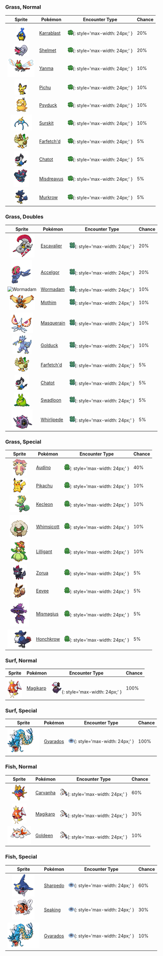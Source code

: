 

### Grass, Normal


| Sprite | Pokémon | Encounter Type | Chance |
| :---: | --- | :---: | --- |
| ![Karrablast](https://raw.githubusercontent.com/PokeAPI/sprites/master/sprites/pokemon/versions/generation-v/black-white/animated/588.gif) | [Karrablast](../pokemon/karrablast.md/) | ![Grass, Normal](../assets/encounter_types/grass_normal.png){: style='max-width: 24px;' } | 20% |
| ![Shelmet](https://raw.githubusercontent.com/PokeAPI/sprites/master/sprites/pokemon/versions/generation-v/black-white/animated/616.gif) | [Shelmet](../pokemon/shelmet.md/) | ![Grass, Normal](../assets/encounter_types/grass_normal.png){: style='max-width: 24px;' } | 20% |
| ![Yanma](https://raw.githubusercontent.com/PokeAPI/sprites/master/sprites/pokemon/versions/generation-v/black-white/animated/193.gif) | [Yanma](../pokemon/yanma.md/) | ![Grass, Normal](../assets/encounter_types/grass_normal.png){: style='max-width: 24px;' } | 10% |
| ![Pichu](https://raw.githubusercontent.com/PokeAPI/sprites/master/sprites/pokemon/versions/generation-v/black-white/animated/172.gif) | [Pichu](../pokemon/pichu.md/) | ![Grass, Normal](../assets/encounter_types/grass_normal.png){: style='max-width: 24px;' } | 10% |
| ![Psyduck](https://raw.githubusercontent.com/PokeAPI/sprites/master/sprites/pokemon/versions/generation-v/black-white/animated/54.gif) | [Psyduck](../pokemon/psyduck.md/) | ![Grass, Normal](../assets/encounter_types/grass_normal.png){: style='max-width: 24px;' } | 10% |
| ![Surskit](https://raw.githubusercontent.com/PokeAPI/sprites/master/sprites/pokemon/versions/generation-v/black-white/animated/283.gif) | [Surskit](../pokemon/surskit.md/) | ![Grass, Normal](../assets/encounter_types/grass_normal.png){: style='max-width: 24px;' } | 10% |
| ![Farfetch'd](https://raw.githubusercontent.com/PokeAPI/sprites/master/sprites/pokemon/versions/generation-v/black-white/animated/83.gif) | [Farfetch'd](../pokemon/farfetchd.md/) | ![Grass, Normal](../assets/encounter_types/grass_normal.png){: style='max-width: 24px;' } | 5% |
| ![Chatot](https://raw.githubusercontent.com/PokeAPI/sprites/master/sprites/pokemon/versions/generation-v/black-white/animated/441.gif) | [Chatot](../pokemon/chatot.md/) | ![Grass, Normal](../assets/encounter_types/grass_normal.png){: style='max-width: 24px;' } | 5% |
| ![Misdreavus](https://raw.githubusercontent.com/PokeAPI/sprites/master/sprites/pokemon/versions/generation-v/black-white/animated/200.gif) | [Misdreavus](../pokemon/misdreavus.md/) | ![Grass, Normal](../assets/encounter_types/grass_normal.png){: style='max-width: 24px;' } | 5% |
| ![Murkrow](https://raw.githubusercontent.com/PokeAPI/sprites/master/sprites/pokemon/versions/generation-v/black-white/animated/198.gif) | [Murkrow](../pokemon/murkrow.md/) | ![Grass, Normal](../assets/encounter_types/grass_normal.png){: style='max-width: 24px;' } | 5%

### Grass, Doubles


| Sprite | Pokémon | Encounter Type | Chance |
| :---: | --- | :---: | --- |
| ![Escavalier](https://raw.githubusercontent.com/PokeAPI/sprites/master/sprites/pokemon/versions/generation-v/black-white/animated/589.gif) | [Escavalier](../pokemon/escavalier.md/) | ![Grass, Doubles](../assets/encounter_types/grass_doubles.png){: style='max-width: 24px;' } | 20% |
| ![Accelgor](https://raw.githubusercontent.com/PokeAPI/sprites/master/sprites/pokemon/versions/generation-v/black-white/animated/617.gif) | [Accelgor](../pokemon/accelgor.md/) | ![Grass, Doubles](../assets/encounter_types/grass_doubles.png){: style='max-width: 24px;' } | 20% |
| ![Wormadam]() | [Wormadam](../pokemon/wormadam.md/) | ![Grass, Doubles](../assets/encounter_types/grass_doubles.png){: style='max-width: 24px;' } | 10% |
| ![Mothim](https://raw.githubusercontent.com/PokeAPI/sprites/master/sprites/pokemon/versions/generation-v/black-white/animated/414.gif) | [Mothim](../pokemon/mothim.md/) | ![Grass, Doubles](../assets/encounter_types/grass_doubles.png){: style='max-width: 24px;' } | 10% |
| ![Masquerain](https://raw.githubusercontent.com/PokeAPI/sprites/master/sprites/pokemon/versions/generation-v/black-white/animated/284.gif) | [Masquerain](../pokemon/masquerain.md/) | ![Grass, Doubles](../assets/encounter_types/grass_doubles.png){: style='max-width: 24px;' } | 10% |
| ![Golduck](https://raw.githubusercontent.com/PokeAPI/sprites/master/sprites/pokemon/versions/generation-v/black-white/animated/55.gif) | [Golduck](../pokemon/golduck.md/) | ![Grass, Doubles](../assets/encounter_types/grass_doubles.png){: style='max-width: 24px;' } | 10% |
| ![Farfetch'd](https://raw.githubusercontent.com/PokeAPI/sprites/master/sprites/pokemon/versions/generation-v/black-white/animated/83.gif) | [Farfetch'd](../pokemon/farfetchd.md/) | ![Grass, Doubles](../assets/encounter_types/grass_doubles.png){: style='max-width: 24px;' } | 5% |
| ![Chatot](https://raw.githubusercontent.com/PokeAPI/sprites/master/sprites/pokemon/versions/generation-v/black-white/animated/441.gif) | [Chatot](../pokemon/chatot.md/) | ![Grass, Doubles](../assets/encounter_types/grass_doubles.png){: style='max-width: 24px;' } | 5% |
| ![Swadloon](https://raw.githubusercontent.com/PokeAPI/sprites/master/sprites/pokemon/versions/generation-v/black-white/animated/541.gif) | [Swadloon](../pokemon/swadloon.md/) | ![Grass, Doubles](../assets/encounter_types/grass_doubles.png){: style='max-width: 24px;' } | 5% |
| ![Whirlipede](https://raw.githubusercontent.com/PokeAPI/sprites/master/sprites/pokemon/versions/generation-v/black-white/animated/544.gif) | [Whirlipede](../pokemon/whirlipede.md/) | ![Grass, Doubles](../assets/encounter_types/grass_doubles.png){: style='max-width: 24px;' } | 5%

### Grass, Special


| Sprite | Pokémon | Encounter Type | Chance |
| :---: | --- | :---: | --- |
| ![Audino](https://raw.githubusercontent.com/PokeAPI/sprites/master/sprites/pokemon/versions/generation-v/black-white/animated/531.gif) | [Audino](../pokemon/audino.md/) | ![Grass, Special](../assets/encounter_types/grass_special.png){: style='max-width: 24px;' } | 40% |
| ![Pikachu](https://raw.githubusercontent.com/PokeAPI/sprites/master/sprites/pokemon/versions/generation-v/black-white/animated/25.gif) | [Pikachu](../pokemon/pikachu.md/) | ![Grass, Special](../assets/encounter_types/grass_special.png){: style='max-width: 24px;' } | 10% |
| ![Kecleon](https://raw.githubusercontent.com/PokeAPI/sprites/master/sprites/pokemon/versions/generation-v/black-white/animated/352.gif) | [Kecleon](../pokemon/kecleon.md/) | ![Grass, Special](../assets/encounter_types/grass_special.png){: style='max-width: 24px;' } | 10% |
| ![Whimsicott](https://raw.githubusercontent.com/PokeAPI/sprites/master/sprites/pokemon/versions/generation-v/black-white/animated/547.gif) | [Whimsicott](../pokemon/whimsicott.md/) | ![Grass, Special](../assets/encounter_types/grass_special.png){: style='max-width: 24px;' } | 10% |
| ![Lilligant](https://raw.githubusercontent.com/PokeAPI/sprites/master/sprites/pokemon/versions/generation-v/black-white/animated/549.gif) | [Lilligant](../pokemon/lilligant.md/) | ![Grass, Special](../assets/encounter_types/grass_special.png){: style='max-width: 24px;' } | 10% |
| ![Zorua](https://raw.githubusercontent.com/PokeAPI/sprites/master/sprites/pokemon/versions/generation-v/black-white/animated/570.gif) | [Zorua](../pokemon/zorua.md/) | ![Grass, Special](../assets/encounter_types/grass_special.png){: style='max-width: 24px;' } | 5% |
| ![Eevee](https://raw.githubusercontent.com/PokeAPI/sprites/master/sprites/pokemon/versions/generation-v/black-white/animated/133.gif) | [Eevee](../pokemon/eevee.md/) | ![Grass, Special](../assets/encounter_types/grass_special.png){: style='max-width: 24px;' } | 5% |
| ![Mismagius](https://raw.githubusercontent.com/PokeAPI/sprites/master/sprites/pokemon/versions/generation-v/black-white/animated/429.gif) | [Mismagius](../pokemon/mismagius.md/) | ![Grass, Special](../assets/encounter_types/grass_special.png){: style='max-width: 24px;' } | 5% |
| ![Honchkrow](https://raw.githubusercontent.com/PokeAPI/sprites/master/sprites/pokemon/versions/generation-v/black-white/animated/430.gif) | [Honchkrow](../pokemon/honchkrow.md/) | ![Grass, Special](../assets/encounter_types/grass_special.png){: style='max-width: 24px;' } | 5%

### Surf, Normal


| Sprite | Pokémon | Encounter Type | Chance |
| :---: | --- | :---: | --- |
| ![Magikarp](https://raw.githubusercontent.com/PokeAPI/sprites/master/sprites/pokemon/versions/generation-v/black-white/animated/129.gif) | [Magikarp](../pokemon/magikarp.md/) | ![Surf, Normal](../assets/encounter_types/surf_normal.png){: style='max-width: 24px;' } | 100%

### Surf, Special


| Sprite | Pokémon | Encounter Type | Chance |
| :---: | --- | :---: | --- |
| ![Gyarados](https://raw.githubusercontent.com/PokeAPI/sprites/master/sprites/pokemon/versions/generation-v/black-white/animated/130.gif) | [Gyarados](../pokemon/gyarados.md/) | ![Surf, Special](../assets/encounter_types/surf_special.png){: style='max-width: 24px;' } | 100%

### Fish, Normal


| Sprite | Pokémon | Encounter Type | Chance |
| :---: | --- | :---: | --- |
| ![Carvanha](https://raw.githubusercontent.com/PokeAPI/sprites/master/sprites/pokemon/versions/generation-v/black-white/animated/318.gif) | [Carvanha](../pokemon/carvanha.md/) | ![Fish, Normal](../assets/encounter_types/fish_normal.png){: style='max-width: 24px;' } | 60% |
| ![Magikarp](https://raw.githubusercontent.com/PokeAPI/sprites/master/sprites/pokemon/versions/generation-v/black-white/animated/129.gif) | [Magikarp](../pokemon/magikarp.md/) | ![Fish, Normal](../assets/encounter_types/fish_normal.png){: style='max-width: 24px;' } | 30% |
| ![Goldeen](https://raw.githubusercontent.com/PokeAPI/sprites/master/sprites/pokemon/versions/generation-v/black-white/animated/118.gif) | [Goldeen](../pokemon/goldeen.md/) | ![Fish, Normal](../assets/encounter_types/fish_normal.png){: style='max-width: 24px;' } | 10%

### Fish, Special


| Sprite | Pokémon | Encounter Type | Chance |
| :---: | --- | :---: | --- |
| ![Sharpedo](https://raw.githubusercontent.com/PokeAPI/sprites/master/sprites/pokemon/versions/generation-v/black-white/animated/319.gif) | [Sharpedo](../pokemon/sharpedo.md/) | ![Fish, Special](../assets/encounter_types/fish_special.png){: style='max-width: 24px;' } | 60% |
| ![Seaking](https://raw.githubusercontent.com/PokeAPI/sprites/master/sprites/pokemon/versions/generation-v/black-white/animated/119.gif) | [Seaking](../pokemon/seaking.md/) | ![Fish, Special](../assets/encounter_types/fish_special.png){: style='max-width: 24px;' } | 30% |
| ![Gyarados](https://raw.githubusercontent.com/PokeAPI/sprites/master/sprites/pokemon/versions/generation-v/black-white/animated/130.gif) | [Gyarados](../pokemon/gyarados.md/) | ![Fish, Special](../assets/encounter_types/fish_special.png){: style='max-width: 24px;' } | 10% |
